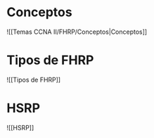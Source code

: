 # Conceptos

![[Temas CCNA II/FHRP/Conceptos|Conceptos]]

# Tipos de FHRP

![[Tipos de FHRP]]

# HSRP

![[HSRP]]